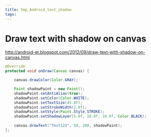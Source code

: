 ```yaml
---
title: tmp_Android_text_shadow
tags:
---
```

Draw text with shadow on canvas
===
http://android-er.blogspot.com/2012/09/draw-text-with-shadow-on-canvas.html

```java
@Override
protected void onDraw(Canvas canvas) {

    canvas.drawColor(Color.GRAY);

    Paint shadowPaint = new Paint();
    shadowPaint.setAntiAlias(true);
    shadowPaint.setColor(Color.WHITE);
    shadowPaint.setTextSize(45.0f);
    shadowPaint.setStrokeWidth(2.0f);
    shadowPaint.setStyle(Paint.Style.STROKE);
    shadowPaint.setShadowLayer(5.0f, 10.0f, 10.0f, Color.BLACK);
    
    canvas.drawText("Test123", 50, 200, shadowPaint);
};
```